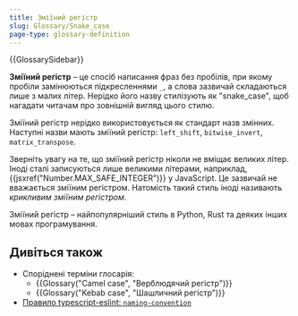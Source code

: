 ```yaml
---
title: Зміїний регістр
slug: Glossary/Snake_case
page-type: glossary-definition
---
```


{{GlossarySidebar}}

**Зміїний регістр** – це спосіб написання фраз без пробілів, при якому пробіли замінюються підкресленнями `_`, а слова зазвичай складаються лише з малих літер. Нерідко його назву стилізують як "snake_case", щоб нагадати читачам про зовнішній вигляд цього стилю.

Зміїний регістр нерідко використовується як стандарт назв змінних. Наступні назви мають зміїний регістр: `left_shift`, `bitwise_invert`, `matrix_transpose`.

Зверніть увагу на те, що зміїний регістр ніколи не вміщає великих літер. Іноді сталі записуються лише великими літерами, наприклад, {{jsxref("Number.MAX_SAFE_INTEGER")}} у JavaScript. Це зазвичай не вважається зміїним регістром. Натомість такий стиль іноді називають _крикливим зміїним регістром_.

Зміїний регістр – найпопулярніший стиль в Python, Rust та деяких інших мовах програмування.

## Дивіться також

- Споріднені терміни глосарія:
  - {{Glossary("Camel case", "Верблюдячий регістр")}}
  - {{Glossary("Kebab case", "Шашличний регістр")}}
- [Правило typescript-eslint: `naming-convention`](https://typescript-eslint.io/rules/naming-convention/)

